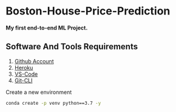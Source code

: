# Boston-House-Price-Prediction
**My first end-to-end ML Project.**

## Software And Tools Requirements
1. [Github Account](https://github.com)
2. [Heroku](https://heroku.com)
3. [VS-Code](https://code.visualstudio.com/)
4. [Git-CLI](https://git-scm.com/book/en/v2/Getting-Started-The-Command-Line)


Create a new environment
```sh
conda create -p venv python==3.7 -y
```


